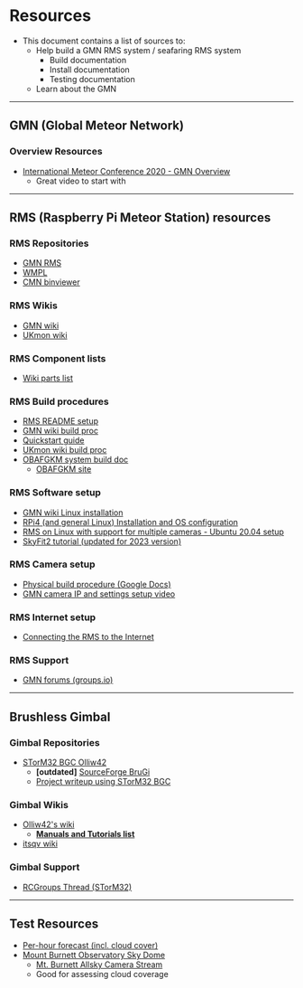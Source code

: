 # Resources

- This document contains a list of sources to:
  - Help build a GMN RMS system / seafaring RMS system
    - Build documentation
    - Install documentation
    - Testing documentation
  - Learn about the GMN

---------------------------

## GMN (Global Meteor Network)

### Overview Resources

- [International Meteor Conference 2020 - GMN Overview](https://www.youtube.com/watch?v=MAGq-XqD5Po&ab_channel=GlobalMeteorNetwork)
  - Great video to start with

---------------------------

## RMS (Raspberry Pi Meteor Station) resources

### RMS Repositories

- [GMN RMS](https://github.com/CroatianMeteorNetwork/RMS)
- [WMPL](https://github.com/wmpg/WesternMeteorPyLib)
- [CMN binviewer](https://github.com/CroatianMeteorNetwork/cmn_binviewer)

### RMS Wikis

- [GMN wiki](https://globalmeteornetwork.org/wiki/index.php?title=Main_Page)
- [UKmon wiki](https://github.com/markmac99/ukmon-pitools/wiki)

### RMS Component lists

- [Wiki parts list](https://globalmeteornetwork.org/wiki/index.php?title=Build_A_Camera#Purchasing_Parts)

### RMS Build procedures

- [RMS README setup](https://github.com/CroatianMeteorNetwork/RMS/blob/master/README.md#setting-up)
- [GMN wiki build proc](https://globalmeteornetwork.org/wiki/index.php?title=Build_A_Camera)
- [Quickstart guide](https://docs.google.com/document/d/1MTL85YMYH33u8OZ9Tl0JjSZXcLn8mOmNrCOC0I28Drw/edit)
- [UKmon wiki build proc](https://github.com/markmac99/ukmon-pitools/wiki/Pi-and-Camera-FAQ)
- [OBAFGKM system build doc](https://docs.google.com/document/d/1Hhqw_tztKGoL1hhnLivY2IlWVrtaKPuJWYC2fRazRtg/edit)
  - [OBAFGKM site](https://www.obafgkm.ca/)

### RMS Software setup

- [GMN wiki Linux installation](https://globalmeteornetwork.org/wiki/index.php?title=Installation_for_Linux)
- [RPi4 (and general Linux) Installation and OS configuration](https://docs.google.com/document/d/19ImeNqBTD1ml2iisp5y7CjDrRV33wBeF9rtx3mIVjh4/edit)
- [RMS on Linux with support for multiple cameras - Ubuntu 20.04 setup](https://docs.google.com/document/d/e/2PACX-1vTh_CtwxKu3_vxB6YpEoctLpsn5-v677qJgWsYi6gEr_QKacrfrfIz4lFM1l-CZO86t1HwFfk3P5Nb6/pub)
- [SkyFit2 tutorial (updated for 2023 version)](https://www.youtube.com/watch?v=ao3J9Jf0iLQ)

### RMS Camera setup

- [Physical build procedure (Google Docs)](https://docs.google.com/document/d/18TT-Jm7z9kYskl5ua07jQWD91OiyBemBnOosiNdW6nY/edit)
- [GMN camera IP and settings setup video](https://www.youtube.com/watch?v=N2sq1hBwcAA&ab_channel=GlobalMeteorNetwork)

### RMS Internet setup

- [Connecting the RMS to the Internet](https://docs.google.com/document/d/1TPotXcRstHz-XWIQYIW71xkRYy7Ca1UCoEiZsqdk9zw/edit)

### RMS Support

- [GMN forums (groups.io)](https://globalmeteornetwork.groups.io/g/main)

---------------------------

## Brushless Gimbal

### Gimbal Repositories

- [STorM32 BGC Olliw42](https://github.com/olliw42/storm32bgc)
  - **[outdated]** [SourceForge BruGi](https://sourceforge.net/projects/brushless-gimbal-brugi/)
  - [Project writeup using STorM32 BGC](https://github.com/owhite/brushless_gimbal_motor)

### Gimbal Wikis

- [Olliw42's wiki](http://www.olliw.eu/storm32bgc-wiki/Main_Page)
  - [**Manuals and Tutorials list**](http://www.olliw.eu/storm32bgc-wiki/Manuals_and_Tutorials)
- [itsqv wiki](https://www.itsqv.com/QVM/index.php?title=How_To_-_Martinez_Brushless_Gimbal_Controller_Set-Up)

### Gimbal Support

- [RCGroups Thread (STorM32)](https://www.rcgroups.com/forums/showthread.php?2055844-STorM32-BGC-32-bit-3-axis-brushless-gimbal-controller)

---------------------------

## Test Resources

- [Per-hour forecast (incl. cloud cover)](https://www.timeanddate.com/weather/australia/melbourne/hourly)
- [Mount Burnett Observatory Sky Dome](https://mbo.org.au/live-sky-dome/)
  - [Mt. Burnett Allsky Camera Stream](https://skypi.mbo.org.au/allsky/)
  - Good for assessing cloud coverage
